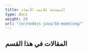 ```yaml
---
title: النمذجة ثلاثية الأبعاد
type: docs
weight: 20
url: "/ar/nodejs-java/3d-modeling/"
---
```


## **المقالات في هذا القسم**
